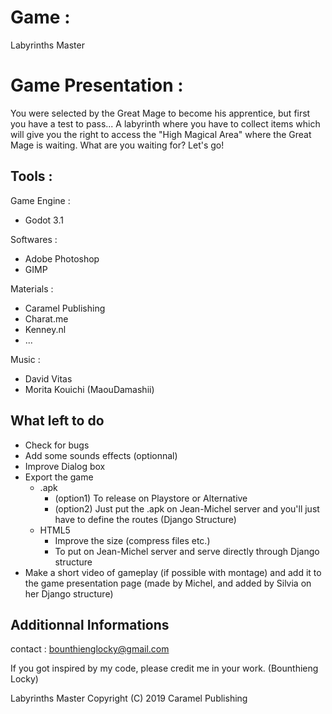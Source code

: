 # Game :

Labyrinths Master

# Game Presentation : 

You were selected by the Great Mage to become his apprentice, but first you have a test to pass...
A labyrinth where you have to collect items which will give you the right to access the "High Magical Area" where the Great Mage is waiting.
What are you waiting for? Let's go!


## Tools :

Game Engine :
- Godot 3.1

Softwares :

- Adobe Photoshop
- GIMP

Materials : 

- Caramel Publishing
- Charat.me
- Kenney.nl
- ...


Music : 

- David Vitas 
- Morita Kouichi (MaouDamashii)


## What left to do

* Check for bugs
* Add some sounds effects (optionnal)
* Improve Dialog box
* Export the game
    * .apk 
      * (option1) To release on Playstore or Alternative
      * (option2) Just put the .apk on Jean-Michel server and you'll just have to define the routes (Django Structure)
    * HTML5
      * Improve the size (compress files etc.)
      * To put on Jean-Michel server and serve directly through Django structure
* Make a short video of gameplay (if possible with montage) and add it to the game presentation page (made by Michel, and added by Silvia on her Django structure)

      
        

 
## Additionnal Informations


contact : bounthienglocky@gmail.com


If you got inspired by my code, please credit me in your work. (Bounthieng Locky)


Labyrinths Master Copyright (C) 2019 Caramel Publishing

